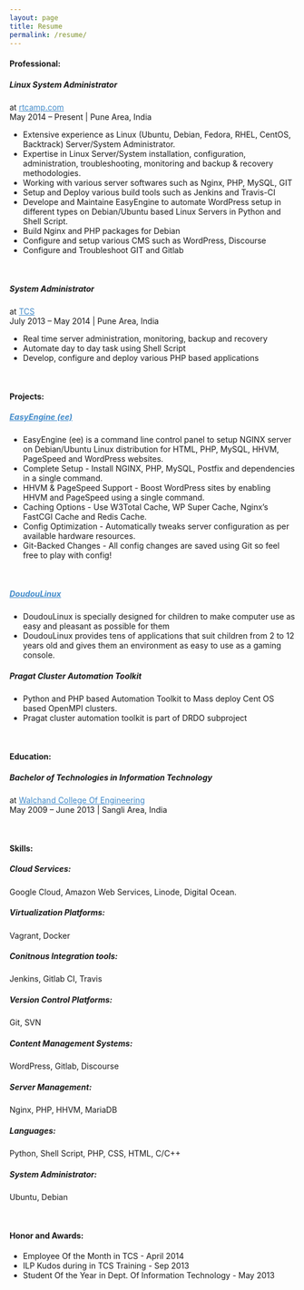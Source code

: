 ```yaml
---
layout: page
title: Resume
permalink: /resume/
---
```


#### Professional:

##### Linux System Administrator
at <a style="color: #428bca" href="https://rtcamp.com">rtcamp.com</a><br>
May 2014 – Present | Pune Area, India

* Extensive experience as Linux (Ubuntu, Debian, Fedora, RHEL, CentOS, Backtrack) Server/System Administrator.
* Expertise in Linux Server/System installation, configuration, administration, troubleshooting, monitoring and backup & recovery methodologies.
* Working with various server softwares such as Nginx, PHP, MySQL, GIT
* Setup and Deploy various build tools such as Jenkins and Travis-CI
* Develope and Maintaine EasyEngine to automate WordPress setup in different types on Debian/Ubuntu based Linux Servers in Python and Shell Script.
* Build Nginx and PHP packages for Debian
* Configure and setup various CMS such as WordPress, Discourse
* Configure and Troubleshoot GIT and Gitlab

<br>

##### System Administrator
at <a style="color: #428bca" href="http://tcs.com">TCS</a><br>
July 2013 – May 2014 | Pune Area, India

* Real time server administration, monitoring, backup and recovery
* Automate day to day task using Shell Script
* Develop, configure and deploy various PHP based applications

<br>


#### Projects:
<h5><a style="color: #428bca" href="https://easyengine.io">EasyEngine (ee)</a></h5>

* EasyEngine (ee) is a command line control panel to setup NGINX server on Debian/Ubuntu Linux distribution for HTML, PHP, MySQL, HHVM, PageSpeed and WordPress websites.
* Complete Setup - Install NGINX, PHP, MySQL, Postfix and dependencies in a single command.
* HHVM & PageSpeed Support - Boost WordPress sites by enabling HHVM and PageSpeed using a single command.
* Caching Options - Use W3Total Cache, WP Super Cache, Nginx’s FastCGI Cache and Redis Cache.
* Config Optimization - Automatically tweaks server configuration as per available hardware resources.
* Git-Backed Changes - All config changes are saved using Git so feel free to play with config!

<br>

<h5><b><a style="color: #428bca" href="http://www.doudoulinux.org">DoudouLinux</a></b></h5>

* DoudouLinux is specially designed for children to make computer use as easy and pleasant as possible for them
* DoudouLinux provides tens of applications that suit children from 2 to 12 years old and gives them an environment as easy to use as a gaming console.

<h5><b>Pragat Cluster Automation Toolkit</b></h5>

* Python and PHP based Automation Toolkit to Mass deploy Cent OS based OpenMPI clusters.
* Pragat cluster automation toolkit is part of DRDO subproject

<br>

#### Education:

##### Bachelor of Technologies in Information Technology
at <a style="color: #428bca" href="">Walchand College Of Engineering</a><br>
May 2009 – June 2013 | Sangli Area, India

<br>

#### Skills:

##### Cloud Services:

Google Cloud, Amazon Web Services, Linode, Digital Ocean.

##### Virtualization Platforms:

Vagrant, Docker

##### Conitnous Integration tools:

Jenkins, Gitlab CI, Travis

##### Version Control Platforms:

Git,  SVN

##### Content Management Systems:
WordPress, Gitlab, Discourse

##### Server Management:
Nginx, PHP, HHVM, MariaDB

##### Languages:
Python, Shell Script, PHP, CSS, HTML, C/C++

#####  System Administrator:
Ubuntu, Debian

<br>

#### Honor and Awards:
* Employee Of the Month in TCS - April 2014
* ILP Kudos during in TCS Training - Sep 2013
* Student Of the Year in Dept. Of Information Technology - May 2013
